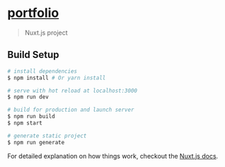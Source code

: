 # [portfolio](https://scotch.io/tutorials/build-a-server-side-rendered-vue-app-with-nuxtjs#comments-section?utm_source=mybridge&utm_medium=blog&utm_campaign=read_more)

> Nuxt.js project

## Build Setup

``` bash
# install dependencies
$ npm install # Or yarn install

# serve with hot reload at localhost:3000
$ npm run dev

# build for production and launch server
$ npm run build
$ npm start

# generate static project
$ npm run generate
```

For detailed explanation on how things work, checkout the [Nuxt.js docs](https://github.com/nuxt/nuxt.js).
